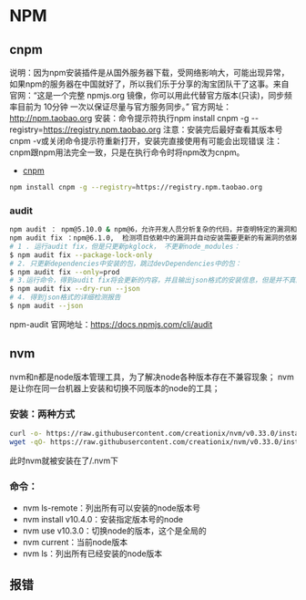 # NPM
<!-- @author DHJT 2019-01-23 -->

## cnpm
说明：因为npm安装插件是从国外服务器下载，受网络影响大，可能出现异常，如果npm的服务器在中国就好了，所以我们乐于分享的淘宝团队干了这事。来自官网：“这是一个完整 npmjs.org 镜像，你可以用此代替官方版本(只读)，同步频率目前为 10分钟 一次以保证尽量与官方服务同步。”
官方网址：http://npm.taobao.org
安装：命令提示符执行npm install cnpm -g --registry=https://registry.npm.taobao.org
注意：安装完后最好查看其版本号cnpm -v或关闭命令提示符重新打开，安装完直接使用有可能会出现错误
注：cnpm跟npm用法完全一致，只是在执行命令时将npm改为cnpm。
- [cnpm](http://npm.taobao.org)
```sh
npm install cnpm -g --registry=https://registry.npm.taobao.org
```

### audit
```sh
npm audit ： npm@5.10.0 & npm@6，允许开发人员分析复杂的代码，并查明特定的漏洞和缺陷。
npm audit fix ：npm@6.1.0,  检测项目依赖中的漏洞并自动安装需要更新的有漏洞的依赖，而不必再自己进行跟踪和修复。
# 1 . 运行audit fix，但是只更新pkglock， 不更新node_modules：
$ npm audit fix --package-lock-only
# 2. 只更新dependencies中安装的包，跳过devDependencies中的包：
$ npm audit fix --only=prod
# 3.运行命令，得到audit fix将会更新的内容，并且输出json格式的安装信息，但是并不真的安装更新：
$ npm audit fix --dry-run --json
# 4. 得到json格式的详细检测报告
$ npm audit --json
```
npm-audit 官网地址：https://docs.npmjs.com/cli/audit

## nvm
nvm和n都是node版本管理工具，为了解决node各种版本存在不兼容现象；
nvm是让你在同一台机器上安装和切换不同版本的node的工具；

### 安装：两种方式
```sh
curl -o- https://raw.githubusercontent.com/creationix/nvm/v0.33.0/install.sh | bash
wget -qO- https://raw.githubusercontent.com/creationix/nvm/v0.33.0/install.sh | bash
```
此时nvm就被安装在了/.nvm下

### 命令：
- nvm ls-remote：列出所有可以安装的node版本号
- nvm install v10.4.0：安装指定版本号的node
- nvm use v10.3.0：切换node的版本，这个是全局的
- nvm current：当前node版本
- nvm ls：列出所有已经安装的node版本

## 报错


[1]: https://www.cnblogs.com/GlenLi/p/10173609.html '解决 windows npm ERR! asyncWrite is not a function 问题'